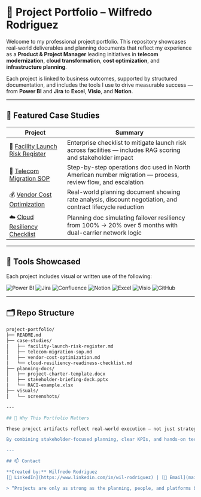 # 📁 Project Portfolio – Wilfredo Rodriguez

Welcome to my professional project portfolio. This repository showcases real-world deliverables and planning documents that reflect my experience as a **Product & Project Manager** leading initiatives in **telecom modernization**, **cloud transformation**, **cost optimization**, and **infrastructure planning**.

Each project is linked to business outcomes, supported by structured documentation, and includes the tools I use to drive measurable success — from **Power BI** and **Jira** to **Excel**, **Visio**, and **Notion**.

---

## 🧠 Featured Case Studies

| Project | Summary |
|--------|---------|
| 📍 [Facility Launch Risk Register](./case-studies/facility-launch-risk-register.md) | Enterprise checklist to mitigate launch risk across facilities — includes RAG scoring and stakeholder impact |
| 🧩 [Telecom Migration SOP](./case-studies/telecom-migration-sop.md) | Step-by-step operations doc used in North American number migration — process, review flow, and escalation |
| 💰 [Vendor Cost Optimization](./case-studies/vendor-cost-optimization.md) | Real-world planning document showing rate analysis, discount negotiation, and contract lifecycle reduction |
| ☁️ [Cloud Resiliency Checklist](./case-studies/cloud-resiliency-readiness-checklist.md) | Planning doc simulating failover resiliency from 100% → 20% over 5 months with dual-carrier network logic |

---

## 🧰 Tools Showcased

Each project includes visual or written use of the following:

![Power BI](https://img.shields.io/badge/Power%20BI-F2C811?style=flat&logo=powerbi&logoColor=black)
![Jira](https://img.shields.io/badge/Jira-0052CC?style=flat&logo=jira&logoColor=white)
![Confluence](https://img.shields.io/badge/Confluence-172B4D?style=flat&logo=confluence&logoColor=white)
![Notion](https://img.shields.io/badge/Notion-000000?style=flat&logo=notion&logoColor=white)
![Excel](https://img.shields.io/badge/Excel-217346?style=flat&logo=microsoft-excel&logoColor=white)
![Visio](https://img.shields.io/badge/Visio-3955A3?style=flat&logo=microsoft&logoColor=white)
![GitHub](https://img.shields.io/badge/GitHub-181717?style=flat&logo=github&logoColor=white)

---

## 🗂️ Repo Structure

```bash
project-portfolio/
├── README.md
├── case-studies/
│   ├── facility-launch-risk-register.md
│   ├── telecom-migration-sop.md
│   ├── vendor-cost-optimization.md
│   └── cloud-resiliency-readiness-checklist.md
├── planning-docs/
│   ├── project-charter-template.docx
│   ├── stakeholder-briefing-deck.pptx
│   └── RACI-example.xlsx
├── visuals/
│   └── screenshots/

---

## 🎯 Why This Portfolio Matters

These project artifacts reflect real-world execution — not just strategy. Each case study is grounded in tools and methods I've personally used to manage enterprise initiatives and deliver measurable results.

By combining stakeholder-focused planning, clear KPIs, and hands-on technical integration, these examples showcase my value as a Product & Project Manager driving cloud, telecom, and operational transformation.

---

## 📫 Contact

**Created by:** Wilfredo Rodriguez  
[🔗 LinkedIn](https://www.linkedin.com/in/wil-rodriguez) | [📧 Email](mailto:wilrod38@gmail.com)

> “Projects are only as strong as the planning, people, and platforms behind them.”

